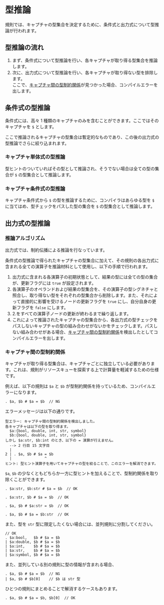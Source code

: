 # 型推論

規則では、キャプチャの型集合を決定するために、条件式と出力式について型推論が行われます。

## 型推論の流れ

1. まず、条件式について型推論を行い、各キャプチャが取り得る型集合を推論します。
2. 次に、出力式について型推論を行い、各キャプチャが取り得ない型を排除します。\
   ここで、[キャプチャ間の型制約関係](#キャプチャ間の型制約関係)が見つかった場合、コンパイルエラーを出します。

## 条件式の型推論

条件式には、高々 1 種類のキャプチャのみを含むことができます。ここではそのキャプチャを `$` とします。

ここで推論されるキャプチャの型集合は暫定的なものであり、この後の出力式の型推論でさらに絞り込まれます。

### キャプチャ単体式の型推論

型ヒントのついていればその型として推論され、そうでない場合は全ての型の集合が `$` の型集合として推論します。

### キャプチャ条件式の型推論

キャプチャ条件式から `$` の型を推論するために、コンパイラはあらゆる型を `$` に当てはめ、型チェックをパスした型の集合を `$` の型集合として推論します。

## 出力式の型推論

### 推論アルゴリズム

出力式では、制約伝播による推論を行なっています。

条件式の型推論で得られたキャプチャの型集合に加えて、その規則の各出力式に含まれる全ての演算子を推論材料として使用し、以下の手順で行われます。

1. 出力式に含まれる各演算子の初期状態として、結果の型には全ての型の集合が、更新フラグには `true` が設定されます。
2. 各演算子のオペランドおよび結果の型集合を、その演算子の型シグネチャと照合し、取り得ない型をそれぞれの型集合から削除します。また、それによって直接的に影響を受けるノードの更新フラグを `true` にし、自分自身の更新フラグを `false` にします。
3. 2.をすべての演算子ノードの更新が終わるまで繰り返します。
4. これによって推論されたキャプチャの型集合から、各出力式の型チェックをパスしないキャプチャの型の組み合わせがないかをチェックします。パスしない組み合わせがある場合、[キャプチャ間の型制約関係](#キャプチャ間の型制約関係)を検出したとしてコンパイルエラーを出します。

### キャプチャ間の型制約関係

キャプチャが取り得る型集合は、キャプチャごとに独立している必要があります。これは、規則がリソースキューを探索する上で計算量を軽減するための仕様です。

例えば、以下の規則は `$a` と `$b` が型制約関係を持っているため、コンパイルエラーになります。

```
. $a, $b # $a = $b  // NG
```

エラーメッセージは以下の通りです。

```
型エラー: キャプチャ間の型制約関係を検出しました。
各キャプチャは以下の型を取り得ます。
  $a:{bool, double, int, str, symbol}
  $b:{bool, double, int, str, symbol}
しかし $a:str, $b:int のとき、以下の = 演算が行えません。
  --> 2 行目 15 文字目
  |
2 | . $a, $b # $a = $b
  |               ^
ヒント: 型ヒント演算子を用いてキャプチャの型を絞ることで、このエラーを解消できます。
```

`$a`, `$b` の少なくともどちらか一方に型ヒントを加えることで、型制約関係を取り除くことができます。

```
. $a:str, $b:str # $a = $b  // OK

. $a:str, $b # $a = $b  // OK

. $a, $b # $a:str = $b  // OK

. $a, $b # $a = $b:str  // OK
```

また、型を `str` 型に限定したくない場合には、並列規則に分割してください。

```
// OK
. $a:bool,   $b # $a = $b
| $a:double, $b # $a = $b
| $a:int,    $b # $a = $b
| $a:str,    $b # $a = $b
| $a:symbol, $b # $a = $b
```

また、並列している別の規則に型の情報が含まれる場合、

```
. $a, $b # $a = $b  // NG
| $a, $b # $b[0]    // $b は str 型
```

ひとつの規則にまとめることで解消するケースもあります。

```
. $a, $b # $a = $b, $b[0]  // OK
```
